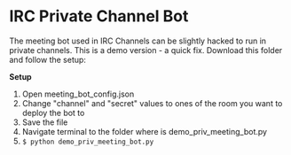 # IRC Private Channel Bot

The meeting bot used in IRC Channels can be slightly hacked to run in private channels. This is a demo version - a quick fix. Download this folder and follow the setup:

**Setup**

1. Open meeting_bot_config.json
2. Change "channel" and "secret" values to ones of the room you want to deploy the bot to
3. Save the file
4. Navigate terminal to the folder where is demo_priv_meeting_bot.py
5. `$ python demo_priv_meeting_bot.py`

